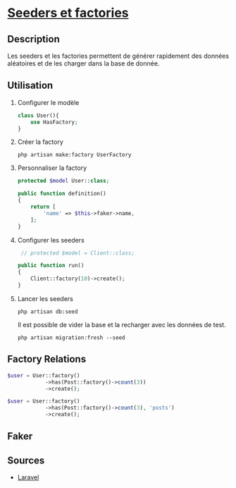 # [Seeders et factories](../readme.md)

## Description

Les seeders et les factories permettent de générer rapidement des données aléatoires et de les charger dans la base de donnée.

## Utilisation

1. Configurer le modèle

    ```php
    class User(){
        use HasFactory;
    }
    ```

1. Créer la factory

    ```console
    php artisan make:factory UserFactory
    ```

1. Personnaliser la factory

    ```php
    protected $model User::class;

    public function definition()
    {
        return [
            'name' => $this->faker->name,
        ];
    }
    ```

1. Configurer les seeders

    ```php
     // protected $model = Client::class;

    public function run()
    {
        Client::factory(10)->create();
    }
    ```

1. Lancer les seeders

    ```console
    php artisan db:seed
    ```

    Il est possible de vider la base et la recharger avec les données de test.

    ```console
    php artisan migration:fresh --seed
    ```

## Factory Relations

```php
$user = User::factory()
            ->has(Post::factory()->count(3))
            ->create();
```

```php
$user = User::factory()
            ->has(Post::factory()->count(3), 'posts')
            ->create();
```



## Faker



## Sources

* [Laravel](https://laravel.com/docs/10.x/eloquent-factories)
